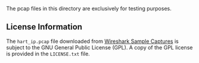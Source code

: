 The pcap files in this directory are exclusively for testing purposes.

## License Information

The `hart_ip.pcap` file downloaded from [Wireshark Sample Captures](https://wiki.wireshark.org/SampleCaptures#sample-captures) is subject to the GNU General Public License (GPL). A copy of the GPL license is provided in the `LICENSE.txt` file.
